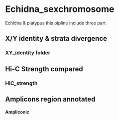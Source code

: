 # Echidna_sexchromosome
Echidna &amp; platypus
this pipline include three part 

## X/Y identity &amp; strata divergence 

### XY_identity folder

## Hi-C Strength compared

### HiC_strength

## Amplicons region annotated

#### Ampliconic
